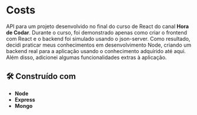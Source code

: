 # Costs
API para um projeto desenvolvido no final do curso de React do canal **Hora de Codar**. Durante o curso, foi demonstrado apenas como criar o frontend com React e o backend foi 
simulado usando o json-server. Como resultado, decidi praticar meus conhecimentos em desenvolvimento Node, criando um backend real para a aplicação usando o conhecimento 
adquirido até aqui. Além disso, adicionei algumas funcionalidades extras à aplicação.

## 🛠️ Construído com

* **Node**
* **Express**
* **Mongo**
 

